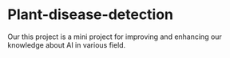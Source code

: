 # Plant-disease-detection
Our this project is a mini project for improving and enhancing our knowledge about AI in various field. 
